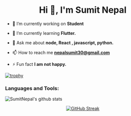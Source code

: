 <h1 align="center">Hi 👋, I'm Sumit Nepal</h1>

- 🔭 I’m currently working on **Student**

- 🌱 I’m currently learning **Flutter.**

- 💬 Ask me about **node, React , javascript, python.**

- 📫 How to reach me **nepalsumit30@gmail.com**

- ⚡ Fun fact **I am not happy.**


[![trophy](https://github-profile-trophy.vercel.app/?username=SumitNepal10&theme=onedark)](https://github.com/ryo-ma/github-profile-trophy)
<h3 align="left">Languages and Tools:</h3>

![SumitNepal's github stats](https://github-readme-stats.vercel.app/api?username=SumitNepal10&show_icons=true&theme=radical&exclude_repo=landxcape&hide=contribs&count_private=true)


<div align="center">
  

[![GitHub Streak](https://streak-stats.demolab.com/?user=SumitNepal10&theme=highcontrast)](https://git.io/streak-stats)
</div>
